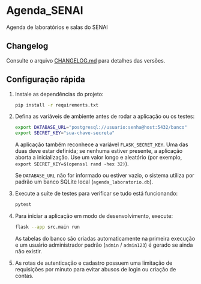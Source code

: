 # Agenda_SENAI
Agenda de laboratórios e salas do SENAI

## Changelog
Consulte o arquivo [CHANGELOG.md](CHANGELOG.md) para detalhes das versões.

## Configuração rápida

1. Instale as dependências do projeto:

   ```bash
   pip install -r requirements.txt
   ```

2. Defina as variáveis de ambiente antes de rodar a aplicação ou os testes:

   ```bash
   export DATABASE_URL="postgresql://usuario:senha@host:5432/banco"
   export SECRET_KEY="sua-chave-secreta"
   ```

   A aplicação também reconhece a variável `FLASK_SECRET_KEY`. Uma das duas deve estar definida; se nenhuma estiver presente, a aplicação aborta a inicialização. Use um valor longo e aleatório (por exemplo, `export SECRET_KEY=$(openssl rand -hex 32)`).

   Se `DATABASE_URL` não for informado ou estiver vazio, o sistema utiliza por padrão um banco SQLite local (`agenda_laboratorio.db`).

3. Execute a suíte de testes para verificar se tudo está funcionando:

   ```bash
   pytest
   ```

4. Para iniciar a aplicação em modo de desenvolvimento, execute:

   ```bash
   flask --app src.main run
   ```

   As tabelas do banco são criadas automaticamente na primeira execução e um
   usuário administrador padrão (`admin` / `admin123`) é gerado se ainda não
   existir.

5. As rotas de autenticação e cadastro possuem uma limitação de
   requisições por minuto para evitar abusos de login ou criação de contas.
